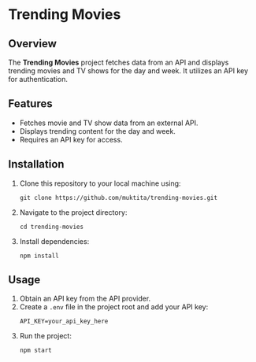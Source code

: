# Trending Movies

## Overview
The **Trending Movies** project fetches data from an API and displays trending movies and TV shows for the day and week. It utilizes an API key for authentication.

## Features
- Fetches movie and TV show data from an external API.
- Displays trending content for the day and week.
- Requires an API key for access.

## Installation
1. Clone this repository to your local machine using:
    ```
    git clone https://github.com/muktita/trending-movies.git
    ```
2. Navigate to the project directory:
    ```
    cd trending-movies
    ```
3. Install dependencies:
    ```
    npm install
    ```

## Usage
1. Obtain an API key from the API provider.
2. Create a `.env` file in the project root and add your API key:
    ```
    API_KEY=your_api_key_here
    ```
3. Run the project:
    ```
    npm start
    ```
